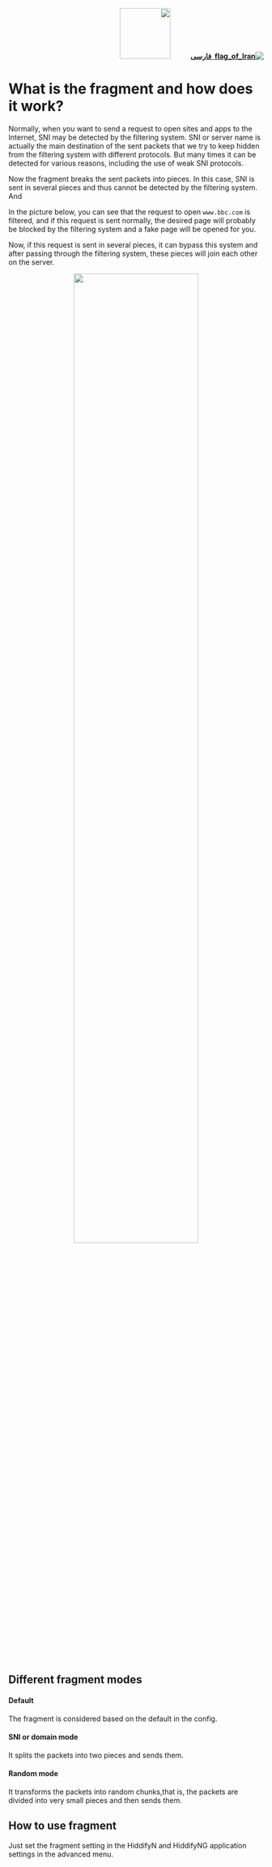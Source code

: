 <div dir="rtl" markdown="1">

[**![flag_of_Iran](https://user-images.githubusercontent.com/125398461/234186932-52f1fa82-52c6-417f-8b37-08fe9250a55f.png) &nbsp;فارسی**](https://github.com/hiddify/hiddify-config/wiki/%DA%A9%D8%A7%D8%B1%D8%A8%D8%B1%D8%AF-%D9%88-%D9%86%D8%AD%D9%88%D9%87-%D8%B9%D9%85%D9%84%DA%A9%D8%B1%D8%AF-%D9%81%D8%B1%DA%AF%D9%85%D9%86%D8%AA)&nbsp;&nbsp;&nbsp;&nbsp;&nbsp;&nbsp;&nbsp;&nbsp;&nbsp;&nbsp;<a href="https://github.com/hiddify/hiddify-config/wiki/All-tutorials-and-videos"><img width="100" src="https://github.com/hiddify/hiddify-config/assets/125398461/8ac5b906-105c-4b98-acf5-0e12e39e33f6" /></a>
</div>



# What is the fragment and how does it work?
Normally, when you want to send a request to open sites and apps to the Internet, SNI may be detected by the filtering system. SNI or server name is actually the main destination of the sent packets that we try to keep hidden from the filtering system with different protocols. But many times it can be detected for various reasons, including the use of weak SNI protocols.

Now the fragment breaks the sent packets into pieces. In this case, SNI is sent in several pieces and thus cannot be detected by the filtering system. And

In the picture below, you can see that the request to open `www.bbc.com` is filtered, and if this request is sent normally, the desired page will probably be blocked by the filtering system and a fake page will be opened for you.

Now, if this request is sent in several pieces, it can bypass this system and after passing through the filtering system, these pieces will join each other on the server.

<div align=center>

<img width=70% src="https://github.com/hiddify/hiddify-config/assets/125398461/de4c0b72-cf9b-42a6-a8ea-63990b7f7ddb" />
</div>


## Different fragment modes
#### Default
The fragment is considered based on the default in the config.

#### SNI or domain mode
It splits the packets into two pieces and sends them.

#### Random mode
It transforms the packets into random chunks,that is, the packets are divided into very small pieces and then sends them.


## How to use fragment
Just set the fragment setting in the HiddifyN and HiddifyNG application settings in the advanced menu.
